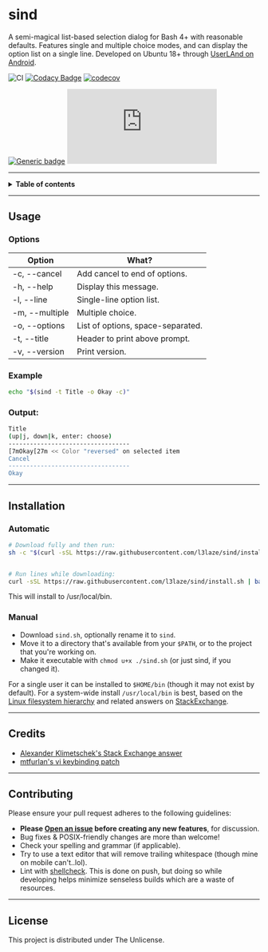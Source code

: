 # sind


A semi-magical list-based selection dialog for Bash 4+ with reasonable defaults. Features single and multiple choice modes, and can display the option list on a single line. Developed on Ubuntu 18+ through [UserLAnd on Android](https://play.google.com/store/apps/details?id=tech.ula).


![CI](https://github.com/l3laze/sind/workflows/CI/badge.svg) [![Codacy Badge](https://app.codacy.com/project/badge/Grade/3212c5503ee94a42adb04cd730304493)](https://www.codacy.com/manual/l3laze/sind?utm_source=github.com&amp;utm_medium=referral&amp;utm_content=l3laze/sind&amp;utm_campaign=Badge_Grade) [![codecov](https://codecov.io/gh/l3laze/sind/branch/master/graph/badge.svg)](https://codecov.io/gh/l3laze/sind)


[![Generic badge](https://img.shields.io/badge/Made%20with-Bash-black.svg)](https://shields.io/) [![Only 4 Kb](https://badge-size.herokuapp.com/l3laze/sind/master/sind.sh)](https://github.com/l3laze/sind/blob/master/sind.sh)


----


<details><summary><b>Table of contents</b></summary>

  * [Usage](#Usage)
    - [Options](#Options)
    - [Example](#Example)
    - [Output](#Output)
  * [Installation](#Installation)
    - [Automatic](#Automatic)
    - [Manual](#Manual)
  * [Credits](#Credits)
  * [Contributing](#Contributing)
  * [License](#License)
</details>


----


## Usage


### Options


| Option | What? |
| --- | --- |
| -c, --cancel | Add cancel to end of options. |
| -h, --help | Display this message. |
| -l, --line | Single-line option list. |
| -m, --multiple | Multiple choice. |
| -o, --options | List of options, space-separated. |
| -t, --title | Header to print above prompt. |
| -v, --version | Print version. |


### Example


```sh
echo "$(sind -t Title -o Okay -c)"
```


### Output:


```sh
Title
(up|j, down|k, enter: choose)
----------------------------------
[7mOkay[27m << Color "reversed" on selected item
Cancel
----------------------------------
Okay
```


----


## Installation


### Automatic


```sh
# Download fully and then run:
sh -c "$(curl -sSL https://raw.githubusercontent.com/l3laze/sind/install.sh)"


# Run lines while downloading:
curl -sSL https://raw.githubusercontent.com/l3laze/sind/install.sh | bash
```


This will install to /usr/local/bin.


### Manual


* Download `sind.sh`, optionally rename it to `sind`.
* Move it to a directory that's available from your `$PATH`, or to the project that you're working on.
* Make it executable with `chmod u+x ./sind.sh` (or just sind, if you changed it).


For a single user it can be installed to `$HOME/bin`  (though it may not exist by default). For a system-wide install `/usr/local/bin` is best, based on the [Linux filesystem hierarchy](https://linux.die.net/man/7/hier) and related answers on [StackExchange](https://unix.stackexchange.com/questions/8656/usr-bin-vs-usr-local-bin-on-linux).


----


## Credits


- [Alexander Klimetschek's Stack Exchange answer](https://unix.stackexchange.com/a/415155/310780)
- [mtfurlan's vi keybinding patch](https://github.com/l3laze/sind/issues/1)


----


## Contributing


Please ensure your pull request adheres to the following guidelines:


- **Please [Open an issue](https://github.com/l3laze/sind/issues) before creating any new features**, for discussion.
- Bug fixes & POSIX-friendly changes are more than welcome!
- Check your spelling and grammar (if applicable).
- Try to use a text editor that will remove trailing whitespace (though mine on mobile can't..lol).
- Lint with [shellcheck](https://www.shellcheck.net/). This is done on push, but doing so while developing helps minimize senseless builds which are a waste of resources.


----


## License


This project is distributed under The Unlicense.
